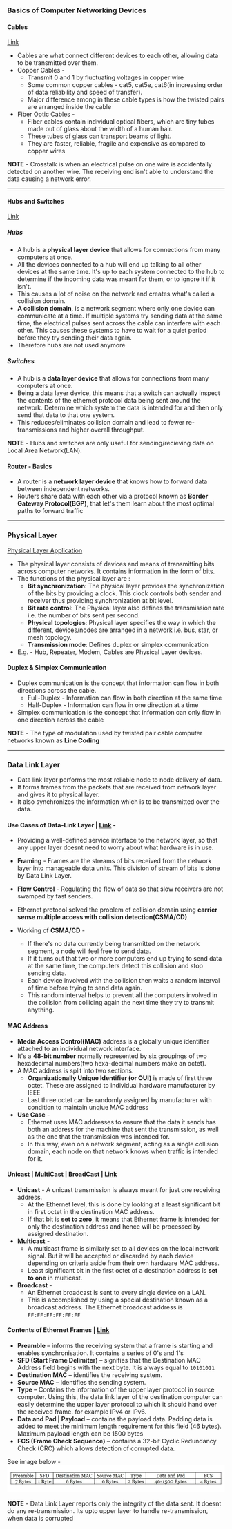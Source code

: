 ### Basics of Computer Networking Devices

#### Cables
[Link](https://www.coursera.org/learn/computer-networking/lecture/WAp4V/cables)

* Cables are what connect different devices to each other, allowing data to be transmitted over them. 
* Copper Cables - 
  * Transmit 0 and 1 by fluctuating voltages in copper wire
  * Some common copper cables - cat5, cat5e, cat6(in increasing order of data reliability and speed of transfer).
  * Major difference among in these cable types is how the twisted pairs are arranged inside the cable
* Fiber Optic Cables - 
  * Fiber cables contain individual optical fibers, which are tiny tubes made out of glass about the width of a human hair.
  * These tubes of glass can transport beams of light.
  * They are faster, reliable, fragile and expensive as compared to copper wires

**NOTE** - Crosstalk is when an electrical pulse on one wire is accidentally detected on another wire. The receiving end isn't able to understand the data causing a network error.

---

#### Hubs and Switches
[Link](https://www.coursera.org/learn/computer-networking/lecture/8rMWU/hubs-and-switches)

##### Hubs
* A hub is a **physical layer device** that allows for connections from many computers at once. 
* All the devices connected to a hub will end up talking to all other devices at the same time. It's up to each system connected to the hub to determine if the incoming data was meant for them, or to ignore it if it isn't. 
* This causes a lot of noise on the network and creates what's called a collision domain.
* **A collision domain**, is a network segment where only one device can communicate at a time. If multiple systems try sending data at the same time, the electrical pulses sent across the cable can interfere with each other. This causes these systems to have to wait for a quiet period before they try sending their data again. 
* Therefore hubs are not used anymore

##### Switches
* A hub is a **data layer device** that allows for connections from many computers at once.
* Being a data layer device, this means that a switch can actually inspect the contents of the ethernet protocol data being sent around the network. Determine which system the data is intended for and then only send that data to that one system. 
* This reduces/eliminates collision domain and lead to fewer re-transmissions and higher overall throughput.

**NOTE** - Hubs and switches are only useful for sending/recieving data on Local Area Network(LAN). 


#### Router - Basics
* A router is a **network layer device** that knows how to forward data between independent networks.
* Routers share data with each other via a protocol known as **Border Gateway Protocol(BGP)**, that let's them learn about the most optimal paths to forward traffic

---

### Physical Layer
[Physical Layer Application](https://www.geeksforgeeks.org/layers-of-osi-model/)

* The physical layer consists of devices and means of transmitting bits across computer networks. It contains information in the form of bits.
* The functions of the physical layer are :  
  * **Bit synchronization**: The physical layer provides the synchronization of the bits by providing a clock. This clock controls both sender and receiver thus providing synchronization at bit level.
  * **Bit rate control**: The Physical layer also defines the transmission rate i.e. the number of bits sent per second.
  * **Physical topologies**: Physical layer specifies the way in which the different, devices/nodes are arranged in a network i.e. bus, star, or mesh topology.
  * **Transmission mode**: Defines duplex or simplex communication
* E.g. - Hub, Repeater, Modem, Cables are Physical Layer devices. 

#### Duplex & Simplex Communication
* Duplex communication is the concept that information can flow in both directions across the cable. 
  * Full-Duplex - Information can flow in both direction at the same time
  * Half-Duplex - Information can flow in one direction at a time
* Simplex communication is the concept that information can only flow in one direction across the cable

**NOTE** - The type of modulation used by twisted pair cable computer networks known as **Line Coding**

---

### Data Link Layer
* Data link layer performs the most reliable node to node delivery of data.
* It forms frames from the packets that are received from network layer and gives it to physical layer.
* It also synchronizes the information which is to be transmitted over the data.

#### Use Cases of Data-Link Layer | [Link](https://www.easyexamnotes.com/p/data-link-layer.html) - 
* Providing a well-defined service interface to the network layer, so that any upper layer doesnt need to worry about what hardware is in use.
* **Framing** - Frames are the streams of bits received from the network layer into manageable data units. This division of stream of bits is done by Data Link Layer.
* **Flow Control** - Regulating the flow of data so that slow receivers are not swamped by fast senders.
* Ethernet protocol solved the problem of collision domain using **carrier sense multiple access with collision detection(CSMA/CD)**


* Working of **CSMA/CD**  - 
  * If there's no data currently being transmitted on the network segment, a node will feel free to send data. 
  * If it turns out that two or more computers end up trying to send data at the same time, the computers detect this collision and stop sending data. 
  * Each device involved with the collision then waits a random interval of time before trying to send data again. 
  * This random interval helps to prevent all the computers involved in the collision from colliding again the next time they try to transmit anything.


#### MAC Address
* **Media Access Control(MAC)** address is a globally unique identifier attached to an individual network interface. 
* It's a **48-bit number** normally represented by six groupings of two hexadecimal numbers(two hexa-decimal numbers make an octet).
* A MAC address is split into two sections. 
  * **Organizationally Unique Identifier (or OUI)** is made of first three octet. These are assigned to individual hardware manufacturer by IEEE
  * Last three octet can be randomly assigned by manufacturer with condition to maintain unqiue MAC address
* **Use Case** - 
  * Ethernet uses MAC addresses to ensure that the data it sends has both an address for the machine that sent the transmission, as well as the one that the transmission was intended for. 
  * In this way, even on a network segment, acting as a single collision domain, each node on that network knows when traffic is intended for it.


#### Unicast | MultiCast | BroadCast | [Link](https://www.coursera.org/learn/computer-networking/lecture/OpIS6/unicast-multicast-and-broadcast)
* **Unicast** - A unicast transmission is always meant for just one receiving address. 
  * At the Ethernet level, this is done by looking at a least significant bit in first octet in the destination MAC address. 
  * If that bit is **set to zero**, it means that Ethernet frame is intended for only the destination address and hence will be processed by assigned destination.
* **Multicast** - 
  * A multicast frame is similarly set to all devices on the local network signal. But it will be accepted or discarded by each device depending on criteria aside from their own hardware MAC address. 
  * Least significant bit in the first octet of a destination address is **set to one** in multicast.
* **Broadcast** -  
  * An Ethernet broadcast is sent to every single device on a LAN.
  * This is accomplished by using a special destination known as a broadcast address. The Ethernet broadcast address is `FF:FF:FF:FF:FF:FF`


#### Contents of Ethernet Frames | [Link](https://study-ccna.com/ethernet-frame/)

* **Preamble** – informs the receiving system that a frame is starting and enables synchronisation. It contains a series of 0's and 1's
* **SFD (Start Frame Delimiter)** – signifies that the Destination MAC Address field begins with the next byte. It is always equal to `10101011`
* **Destination MAC** – identifies the receiving system.
* **Source MAC** – identifies the sending system.
* **Type** – Contains the information of the upper layer protocol in source computer. Using this, the data link layer of the destination computer can easily determine the upper layer protocol to which it should hand over the received frame. for example IPv4 or IPv6.
* **Data and Pad | Payload** – contains the payload data. Padding data is added to meet the minimum length requirement for this field (46 bytes). Maximum payload length can be 1500 bytes
* **FCS (Frame Check Sequence)** – contains a 32-bit Cyclic Redundancy Check (CRC) which allows detection of corrupted data.

See image below - 
![Contents of Ethernet](https://github.com/vipul79321/CP_Codes/blob/main/computer-networking/images/contents-of-ethernet-frame.png)

**NOTE** - Data Link Layer reports only the integrity of the data sent. It doesnt do any re-transmission. Its upto upper layer to handle re-transmission, when data is corrupted
 
